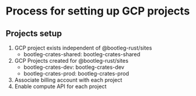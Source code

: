 # Process for setting up GCP projects

## Projects setup

1. GCP project exists independent of @bootleg-rust/sites
   * bootleg-crates-shared: bootleg-crates-shared
2. GCP Projects created for @bootleg-rust/sites
   * bootleg-crates-dev: bootleg-crates-dev
   * bootleg-crates-prod: bootleg-crates-prod
3. Associate billing account with each project
4. Enable compute API for each project
